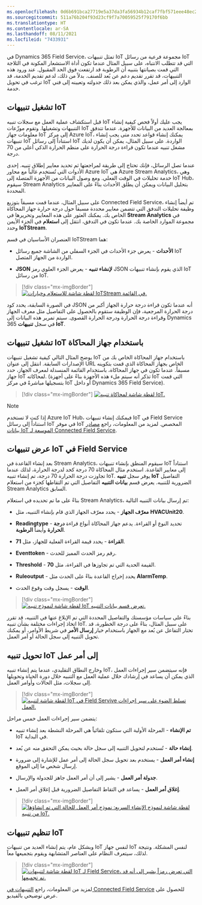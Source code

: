 ```yaml
---
ms.openlocfilehash: 0d6b691bca27719e5a37da3fa56934b12caf7fbf571eee48ec2048e811deb005
ms.sourcegitcommit: 511a76b204f93d23cf9f7a70059525f79170f6bb
ms.translationtype: HT
ms.contentlocale: ar-SA
ms.lasthandoff: 08/11/2021
ms.locfileid: "7433931"
---
```

في Dynamics 365 Field Service، تمثل تنبيهات IoT مجموعة فرعية من رسائل IoT التي قد تتطلب الانتباه، على سبيل المثال عندما تكون أداة الاستشعار المكونة في الثلاجة التي قمت بصيانتها بتنبيه أن الرطوبة قد ارتفعت فوق الحد المقبول. عند ورود هذه التنبيهات، قد تقرر تقديم دعم عن بُعد للصنف. بدلاً من ذلك، لدعم تقديم الخدمة، قد ترغب في تحويل IoT الوارد إلى أمر عمل، والذي يمكن بعد ذلك جدولته وتعيينه إلى فني خدمة.

## <a name="trigger-iot-alerts"></a>تشغيل تنبيهات IoT

قبل استكشاف عملية العمل مع سجلات تنبيه IoT يجب عليك أولاً فحص كيفية إنشاء التنبيهات وتشغيلها. وتقوم موزّعات IoT بمعالجة العديد من البيانات للأجهزة. عندما تتدفق معلومات جهاز IoT إلى مركز Azure IoT، يمكنك إنشاء قواعد تحدد متى يجب إنشاء تنبيهات IoT استناداً إلى رسائل IoT الواردة. على سبيل المثال، يمكن أن يكون لديك مشغل تنبيه عندما تكون قراءة درجة الحرارة على منظم الحرارة الذكي أعلى من 70 درجة.

عندما تصل الرسائل، فإنك تحتاج إلى طريقة لمراجعتها ثم تحديد معايير إطلاق تنبيه. إحدى الأدوات التي تُستخدم غالباً مع محاور Azure IoT هي Azure Stream Analytics، وهي خدمة تحليلات في الوقت الفعلي. ومع وصول البيانات من الأجهزة المتصلة إلى IoT Hub، سيقوم Stream Analytics بتحليل البيانات ويمكن أن يطلق الأحداث بناءً على المعايير المحددة.

على سبيل المثال، عندما قمت مسبقاً بتوزيع Connected Field Service، تم أيضاً إنشاء وظيفة تحليلات التدفق التي تتضمن معايير محددة مسبقاً حول درجة حرارة جهاز المحاكاة الخاص بك. يمكنك العثور على هذه المعايير وتحريرها في **Stream Analytics** في مجموعة الموارد الخاصة بك. عندما تكون في التدفق، انتقل إلى **استعلام** في الجزء الأيمن وحدد **IoTStream**.

العنصران الأساسيان في قسم IoTStream هما:

-   **الأحداث** - يعرض جزء الأحداث في الجزء السفلي من الشاشة جميع رسائل IoT الواردة من الجهاز المتصل.

-   **JSON لإنشاء تنبيه** - يعرض الجزء العلوي رمز JSON الذي يقوم بإنشاء تنبيهات IoT من رسائل IoT.

> [!div class="mx-imgBorder"]
> [![لقطة شاشة للاستعلام وخيارات IoTStream في القائمة.](../media/alerts-events.png)](../media/alerts-events.png#lightbox)

في الصورة السابقة، يحدد كود JSON أنه عندما تكون قراءة درجة حرارة الجهاز أكبر من درجة الحرارة المرجعية، فإن الوظيفة ستقوم بالحصول على التفاصيل مثل معرف الجهاز وقراءة درجة الحرارة ودرجة الحرارة القصوى. سيتم تمرير هذه البيانات إلى Dynamics 365 في سجل **تنبيهات IoT**.

## <a name="trigger-iot-alerts-with-the-simulator"></a>تشغيل تنبيهات IoT باستخدام جهاز المحاكاة

يوضح المثال التالي كيفية تشغيل تنبيهات IoT باستخدام جهاز المحاكاة الخاص بك من الإصدارات السابقة. انتقل إلى عنوان URL الخاص بجهاز المحاكاة الذي قمت بتكوينه مسبقاً. عندما تكون في جهاز المحاكاة، باستخدام القائمة المنسدلة لمعرف الجهاز، حدد جهاز IoT لمحاكاته. (تذكر أنه سيتم ملء هذه الأجهزة بناءً على أجهزة IoT التي قمت بتسجيلها مباشرةً في مركز IoT أو داخل Dynamics 365 Field Service).

> [!div class="mx-imgBorder"]
> [![لقطة شاشة لمحاكاة تنبيه IoT.](../media/trigger.png)](../media/trigger.png#lightbox)

> [!NOTE] 
> إذا كنت لا تستخدم Azure IoT Hub، فيمكنك إنشاء تنبيهات IoT في Field Service استناداً إلى رسائل IoT في موفر IoT المخصص. لمزيد من المعلومات، راجع [مصادر بيانات IoT الموسعة لـ Connected Field Service](/dynamics365/field-service/cfs-custom-iot-provider/?azure-portal=true).

## <a name="view-iot-alerts-in-field-service"></a>عرض تنبيهات IoT في Field Service

بعد إنشاء القاعدة في Stream Analytics، سيقوم المنطق بإنشاء تنبيهات IoT استناداً إلى معايير القاعدة. استخدم مثال المحاكاة 70 درجة كحد لدرجة الحرارة، لذلك عندما تجاوزت درجة الحرارة 70 درجة، تم إنشاء تنبيه IoT. يوفر سجل **تنبيه IoT** التفاصيل الضرورية للتنبيه. يعرض قسم **بيانات التنبيه** التفاصيل التي تم التقاطها كجزء من استعلام Stream Analytics السابق.

بناءً على ما تم تحديده في استعلام Stream Analytics، تم إرسال بيانات التنبيه التالية:

-   **معرّف الجهاز** - يحدد معرّف الجهاز الذي قام بإنشاء التنبيه، مثل **HVACUnit20**.

-   **Readingtype** - تحديد النوع أو القراءة. يدعم جهاز المحاكاة أنواع قراءة **درجة الحرارة** وأيضاً **الرطوبة**.

-   **القراءة** - يحدد قيمة القراءة الفعلية للجهاز، مثل **71**.

-   **Eventtoken** - رقم رمز الحدث المميز للحدث.

-   **Threshold** - القيمة الحدية التي تم تجاوزها في القراءة، مثل **70**.

-   **Ruleoutput** - يحدد إخراج القاعدة بناءً على الحدث مثل **AlarmTemp**.

-   **الوقت** - يسجل وقت وقوع الحدث.

> [!div class="mx-imgBorder"]
> [![لقطة شاشة لنموذج تنبيه IoT تعرض قسم بيانات التنبيه.](../media/alert-data.png)](../media/alert-data.png#lightbox)

بناءً على سياسات مؤسستك والتفاصيل المحددة التي تم الإبلاغ عنها في التنبيه، قد تقرر اتخاذ إجراءات مختلفة بشأن تنبيه IoT. على سبيل المثال، بناءً على درجة الخطورة، قد تختار التفاعل عن بُعد مع الجهاز باستخدام خيار **إرسال الأمر** في شريط الأوامر، أو يمكنك تحويل التنبيه إلى سجل الحالة أو أمر العمل.

## <a name="convert-an-iot-alert-to-a-work-order"></a>تحويل تنبيه IoT إلى أمر عمل

وخارج النطاق التقليدي، عندما يتم إنشاء تنبيه IoT، فإنه سيتضمن سير إجراءات العمل الذي يمكن أن يساعد في إرشادك خلال عملية العمل مع التنبيه خلال دورة الحياة وتحويلها إلى سجلات، مثل الحالات وأوامر العمل.

> [!div class="mx-imgBorder"]
> [![لقطة شاشة لتنبيه IoT في Field Servive تسلط الضوء على سير إجراءات العمل.](../media/business-process-flow.png)](../media/business-process-flow.png#lightbox)

يتضمن سير إجراءات العمل خمس مراحل:

-   **تم الإنشاء** - المرحلة الأولية التي ستكون تلقائياً هي المرحلة النشطة بعد إنشاء تنبيه IoT في البداية.

-   **‏‫إنشاء حالة‬** - تُستخدم لتحويل التنبيه إلى سجل حالة بحيث يمكن التحقق منه عن بُعد.

-   **إنشاء أمر العمل** - يستخدم بعد تحويل سجل الحالة إلى أمر عمل للإشارة إلى ضرورة إرسال شخص ما إلى الموقع.

-   **جدولة أمر العمل** - يشير إلى أن أمر العمل جاهز للجدولة والإرسال.

-   **إغلاق أمر العمل** - يساعد في التقاط التفاصيل الضرورية قبل إغلاق أمر العمل.

> [!div class="mx-imgBorder"]
> [![لقطة شاشة لنموذج الإنشاء السريع: نموذج أمر العمل للحالة التي تم إنشاؤها من تنبيه IoT.](../media/quick-create-work-order.png)](../media/quick-create-work-order.png#lightbox)

## <a name="organize-iot-alerts"></a>تنظيم تنبيهات IoT

وبشكل عام، يتم إنشاء العديد من تنبيهات IoT لنفس جهاز IoT لنفس المشكلة. ونتيجة لذلك، سيتعرف النظام على العناصر المتشابهة ويقوم بتجميعها معاً.

> [!div class="mx-imgBorder"]
> [![لقطة شاشة لتنبيهات IoT لـ Field Service، التي تعرض رمزاً يشير إلى أنه قد تم تجميعها.](../media/group.png)](../media/group.png#lightbox)

لمزيد من المعلومات، راجع [التنبيهات في Connected Field Service](https://youtu.be/tkBSLhKNfmQ?azure-portal=true) للحصول على عرض توضيحي بالفيديو.
